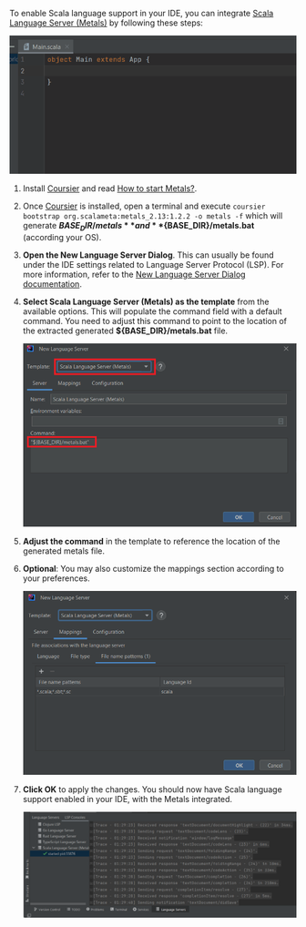 To enable Scala language support in your IDE, you can integrate [Scala Language Server (Metals)](https://scalameta.org/metals/) by following these steps:

![Metals LS demo](../images/user-defined-ls/metals/demo_ls.gif)

1. Install [Coursier](https://github.com/coursier/coursier) and read [How to start Metals?](https://scalameta.org/metals/docs/integrations/new-editor#starting-the-server).

2. Once [Coursier](https://github.com/coursier/coursier) is installed, open a terminal and execute `coursier bootstrap org.scalameta:metals_2.13:1.2.2 -o metals -f`
   which will generate **${BASE_DIR}/metals** and **${BASE_DIR}/metals.bat** (according your OS).

3. **Open the New Language Server Dialog**. This can usually be found under the IDE settings related to Language Server Protocol (LSP). For more information, refer to the [New Language Server Dialog documentation](../UserDefinedLanguageServer.md#new-language-server-dialog).

4. **Select Scala Language Server (Metals) as the template** from the available options.
   This will populate the command field with a default command. You need to adjust this command to point to the location of the extracted generated **${BASE_DIR}/metals.bat** file.
   
   ![Metals template](../images/user-defined-ls/metals/select_template.png)

5. **Adjust the command** in the template to reference the location of the generated metals file.

6. **Optional**: You may also customize the mappings section according to your preferences.

   ![Metals template mappings](../images/user-defined-ls/metals/configure_file_mappings.png)

7. **Click OK** to apply the changes. You should now have Scala language support enabled in your IDE, with the Metals integrated.

   ![Metals in LSP Console](../images/user-defined-ls/metals/MetaLSInLSPConsole.png)